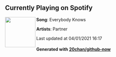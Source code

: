## Currently Playing on Spotify

[<img align="left" width="100" src="https://i.scdn.co/image/ab67616d0000485113b116776bafe0782f490d86">](https://open.spotify.com/album/1IPEfgp0l3XWsnAm0F30Ax)

**Song**: Everybody Knows

**Artists**: Partner

Last updated at 04/01/2021 16:17

#### Generated with [20chan/github-now](https://github.com/20chan/github-now)